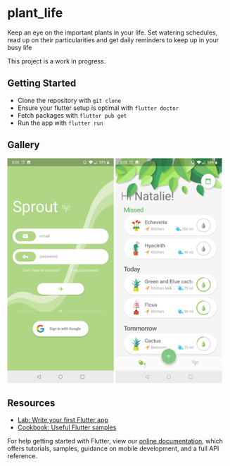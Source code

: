# plant_life

Keep an eye on the important plants in your life. Set watering schedules, read up on their particularities
and get daily reminders to keep up in your busy life

This project is a work in progress.

## Getting Started

* Clone the repository with `git clone`
* Ensure your flutter setup is optimal with `flutter doctor`
* Fetch packages with `flutter pub get`
* Run the app with `flutter run`

## Gallery
<p float="left">
    <img src="./gallery/Screenshot_20191126-200815.jpg" width="48%"/>
    <img src="./gallery/Screenshot_20191126-200831.jpg" width="48%"/>
</p>

## Resources

- [Lab: Write your first Flutter app](https://flutter.dev/docs/get-started/codelab)
- [Cookbook: Useful Flutter samples](https://flutter.dev/docs/cookbook)

For help getting started with Flutter, view our
[online documentation](https://flutter.dev/docs), which offers tutorials,
samples, guidance on mobile development, and a full API reference.
